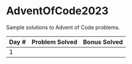 # AdventOfCode2023
Sample solutions to Advent of Code problems.

Day # | Problem Solved | Bonus Solved
---|---|---
1|
